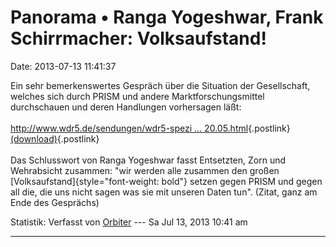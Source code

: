 Panorama • Ranga Yogeshwar, Frank Schirrmacher: Volksaufstand!
==============================================================

Date: 2013-07-13 11:41:37

Ein sehr bemerkenswertes Gespräch über die Situation der Gesellschaft,
welches sich durch PRISM und andere Marktforschungsmittel durchschauen
und deren Handlungen vorhersagen läßt:\
\
[http://www.wdr5.de/sendungen/wdr5-spezi \...
20.05.html](http://www.wdr5.de/sendungen/wdr5-spezial/s/d/10.07.2013-20.05.html){.postlink}
[(download)](http://www.wdr5.de/index.php?eID=pmkfdl&file=fileadmin%2Fuser_upload%2FSendungen%2FWDR5_Spezial%2F2013%2FAudios%2F130710_Schirrmacher.mp3&ck=31974966e0896975acfa61e7da7363cf&pageid=2304){.postlink}\
\
Das Schlusswort von Ranga Yogeshwar fasst Entsetzten, Zorn und
Wehrabsicht zusammen: \"wir werden alle zusammen den großen
[Volksaufstand]{style="font-weight: bold"} setzen gegen PRISM und gegen
all die, die uns nicht sagen was sie mit unseren Daten tun\". (Zitat,
ganz am Ende des Gesprächs)

Statistik: Verfasst von
[Orbiter](http://forum.yacy-websuche.de/memberlist.php?mode=viewprofile&u=2)
--- Sa Jul 13, 2013 10:41 am

------------------------------------------------------------------------
